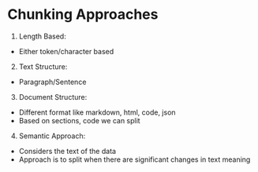 # Chunking Approaches

1. Length Based:

* Either token/character based

2. Text Structure:

* Paragraph/Sentence

3. Document Structure:

* Different format like markdown, html, code, json
* Based on sections, code we can split

4. Semantic Approach:

* Considers the text of the data
* Approach is to split when there are significant changes in text meaning
